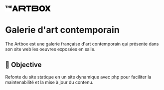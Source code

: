 <p align="left">
  <img src="img/logo.png" alt="logo The Artbox" height="19px">
</p>

# Galerie d'art contemporain

The Artbox est une galerie française d'art contemporain qui présente dans son site web les oeuvres exposées en salle. 

## 🔹 Objective

Refonte du site statique en un site dynamique avec php pour faciliter la maintenabilité et la mise à jour du contenu.


